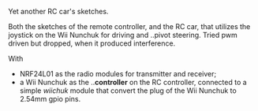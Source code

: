 Yet another RC car's sketches. 

Both the sketches of the remote controller, and the RC car, that utilizes the joystick on the Wii Nunchuk for driving and ..pivot steering.
Tried pwm driven but dropped, when it produced interference.

With 
- NRF24L01 as the radio modules for transmitter and receiver;
- a Wii Nunchuk as the ..__controller__ on the RC controller, connected to a simple _wiichuk_ module that convert the plug of the Wii Nunchuk to 2.54mm gpio pins.
